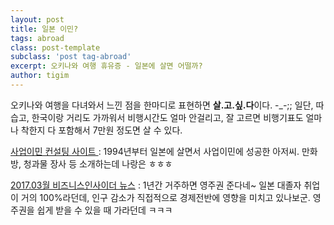 ```yaml
--- 
layout: post  
title: 일본 이민?    
tags: abroad  
class: post-template
subclass: 'post tag-abroad'       
excerpt: 오키나와 여행 휴유증 - 일본에 살면 어떨까?      
author: tigim       
---  
```


오키나와 여행을 다녀와서 느낀 점을 한마디로 표현하면 **살.고.싶.다**이다. 
-_-;; 일단, 따습고, 한국이랑 거리도 가까워서 비행시간도 얼마 안걸리고, 잘 고르면 비행기표도 얼마나 착한지 다 포함해서 7만원 정도면 살 수 있다.  


[사업이민 컨설팅 사이트 ](http://blog.naver.com/jumbo1989) : 1994년부터 일본에 살면서 사업이민에 성공한 아저씨. 만화방, 청과물 장사 등 소개하는데 나랑은 ㅎㅎㅎ   

[2017.03월 비즈니스인사이더 뉴스](http://www.businessinsider.com/japan-permanent-residency-rules-relaxed-2017-3?utm_content=buffer8db9f&utm_medium=social&utm_source=facebook.com&utm_campaign=buffer-bi) : 1년간 거주하면 영주권 준다네~ 일본 대졸자 취업이 거의 100%라던데, 인구 감소가 직접적으로 경제전반에 영향을 미치고 있나보군. 영주권을 쉽게 받을 수 있을 때 가라던데 ㅋㅋㅋ